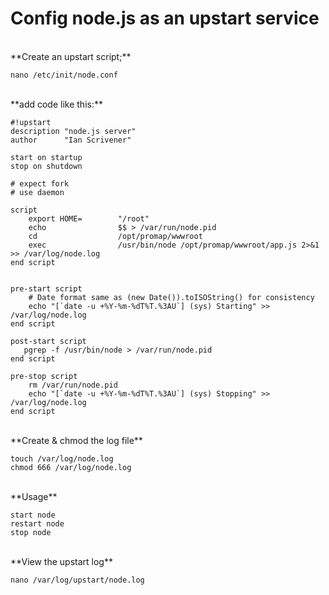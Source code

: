 # Config node.js as an upstart service #

<br/>
**Create an upstart script;**

	nano /etc/init/node.conf

<br/>
**add code like this:**

	#!upstart
	description "node.js server"
	author      "Ian Scrivener"
	
	start on startup
	stop on shutdown
	
	# expect fork
	# use daemon
	
	script
	    export HOME=        "/root"
		echo 				$$ > /var/run/node.pid
	    cd                  /opt/promap/wwwroot
	    exec                /usr/bin/node /opt/promap/wwwroot/app.js 2>&1 >> /var/log/node.log
	end script
	
	
	pre-start script
	    # Date format same as (new Date()).toISOString() for consistency
	    echo "[`date -u +%Y-%m-%dT%T.%3AU`] (sys) Starting" >> /var/log/node.log
	end script
	
	post-start script
	   pgrep -f /usr/bin/node > /var/run/node.pid
	end script
	
	pre-stop script
	    rm /var/run/node.pid
	    echo "[`date -u +%Y-%m-%dT%T.%3AU`] (sys) Stopping" >> /var/log/node.log
	end script
	




<br/>
**Create & chmod the log file**

	touch /var/log/node.log
	chmod 666 /var/log/node.log


<br/>
**Usage**

	start node
	restart node
	stop node

<br/>
**View the upstart log**

	nano /var/log/upstart/node.log
